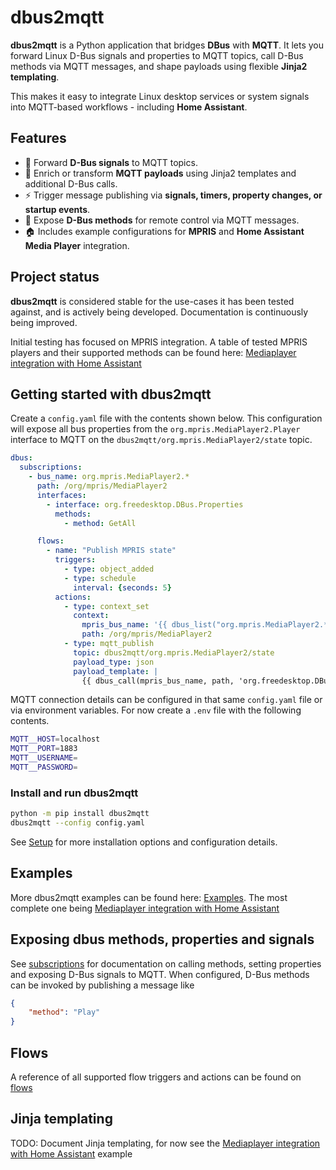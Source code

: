 # dbus2mqtt

**dbus2mqtt** is a Python application that bridges **DBus** with **MQTT**.
It lets you forward Linux D-Bus signals and properties to MQTT topics, call D-Bus methods via MQTT messages, and shape payloads using flexible **Jinja2 templating**.

This makes it easy to integrate Linux desktop services or system signals into MQTT-based workflows - including **Home Assistant**.

## Features

* 🔗 Forward **D-Bus signals** to MQTT topics.
* 🧠 Enrich or transform **MQTT payloads** using Jinja2 templates and additional D-Bus calls.
* ⚡ Trigger message publishing via **signals, timers, property changes, or startup events**.
* 📡 Expose **D-Bus methods** for remote control via MQTT messages.
* 🏠 Includes example configurations for **MPRIS** and **Home Assistant Media Player** integration.

## Project status

**dbus2mqtt** is considered stable for the use-cases it has been tested against, and is actively being developed. Documentation is continuously being improved.

Initial testing has focused on MPRIS integration. A table of tested MPRIS players and their supported methods can be found here: [Mediaplayer integration with Home Assistant](https://jwnmulder.github.io/dbus2mqtt/examples/home_assistant_media_player.html)

## Getting started with dbus2mqtt

Create a `config.yaml` file with the contents shown below. This configuration will expose all bus properties from the `org.mpris.MediaPlayer2.Player` interface to MQTT on the `dbus2mqtt/org.mpris.MediaPlayer2/state` topic.

```yaml
dbus:
  subscriptions:
    - bus_name: org.mpris.MediaPlayer2.*
      path: /org/mpris/MediaPlayer2
      interfaces:
        - interface: org.freedesktop.DBus.Properties
          methods:
            - method: GetAll

      flows:
        - name: "Publish MPRIS state"
          triggers:
            - type: object_added
            - type: schedule
              interval: {seconds: 5}
          actions:
            - type: context_set
              context:
                mpris_bus_name: '{{ dbus_list("org.mpris.MediaPlayer2.*") | first }}'
                path: /org/mpris/MediaPlayer2
            - type: mqtt_publish
              topic: dbus2mqtt/org.mpris.MediaPlayer2/state
              payload_type: json
              payload_template: |
                {{ dbus_call(mpris_bus_name, path, 'org.freedesktop.DBus.Properties', 'GetAll', ['org.mpris.MediaPlayer2.Player']) }}
```

MQTT connection details can be configured in that same `config.yaml` file or via environment variables. For now create a `.env` file with the following contents.

```bash
MQTT__HOST=localhost
MQTT__PORT=1883
MQTT__USERNAME=
MQTT__PASSWORD=
```

### Install and run dbus2mqtt

```bash
python -m pip install dbus2mqtt
dbus2mqtt --config config.yaml
```

See [Setup](https://jwnmulder.github.io/dbus2mqtt/setup.html) for more installation options and configuration details.

## Examples

More dbus2mqtt examples can be found here: [Examples](https://jwnmulder.github.io/dbus2mqtt/examples/index.html).
The most complete one being [Mediaplayer integration with Home Assistant](https://jwnmulder.github.io/dbus2mqtt/examples/home_assistant_media_player.html)

## Exposing dbus methods, properties and signals

See [subscriptions](https://jwnmulder.github.io/dbus2mqtt/subscriptions.html) for documentation on calling methods, setting properties and exposing D-Bus signals to MQTT. When configured, D-Bus methods can be invoked by publishing a message like

```json
{
    "method": "Play"
}
```

## Flows

A reference of all supported flow triggers and actions can be found on [flows](https://jwnmulder.github.io/dbus2mqtt/flows/)

## Jinja templating

TODO: Document Jinja templating, for now see the [Mediaplayer integration with Home Assistant](https://jwnmulder.github.io/dbus2mqtt/examples/home_assistant_media_player.html) example
